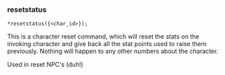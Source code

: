 ### resetstatus
```
*resetstatus({<char_id>});
```

This is a character reset command, which will reset the stats on the invoking
character and give back all the stat points used to raise them previously.
Nothing will happen to any other numbers about the character.

Used in reset NPC's (duh!)
